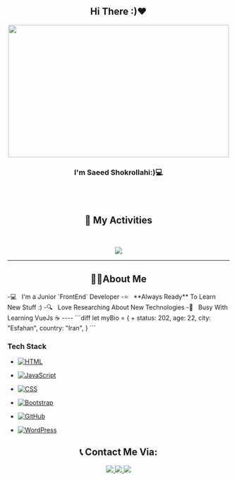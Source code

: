 <h2 align="center"> Hi There :)❤</h2>

<p align="center">
<img width="500px" height="300px" src="https://user-images.githubusercontent.com/74038190/212749447-bfb7e725-6987-49d9-ae85-2015e3e7cc41.gif" />
</p>
<h3 align="center"> I'm Saeed Shokrollahi:)💻</h3> 

<br/><br/>
<h2 align="center">📜 My Activities </h2>
<br/>

<p align="center">
  <img src="https://github-readme-stats.vercel.app/api?username=saeed-devee&show_icons=true&theme=radical">
</p>

----

<h2 align="center">👨‍💻About Me</h2>
-💻 &nbsp; I'm a Junior `FrontEnd` Developer
-⭐ &nbsp; **Always Ready** To Learn New Stuff :)
-🔍 &nbsp; Love Researching About New Technologies
-🌠 &nbsp; Busy With Learning VueJs ☕
----
```diff
let myBio = {
+  status: 202,
  age: 22,
  city: "Esfahan",
  country: "Iran",
}
```
<br/>
<h3>Tech Stack</h2>

<p align="center">
  
 - [![HTML](https://img.shields.io/badge/HTML-%23E34F26.svg?logo=html5&logoColor=white)](#)
  
 - [![JavaScript](https://img.shields.io/badge/JavaScript-F7DF1E?logo=javascript&logoColor=000)](#)
 
 - [![CSS](https://img.shields.io/badge/CSS-1572B6?logo=css3&logoColor=fff)](#)
 
 - [![Bootstrap](https://img.shields.io/badge/Bootstrap-7952B3?logo=bootstrap&logoColor=fff)](#)
 
 - [![GitHub](https://img.shields.io/badge/GitHub-%23121011.svg?logo=github&logoColor=white)](#)

 - [![WordPress](https://img.shields.io/badge/WordPress-%2321759B.svg?logo=wordpress&logoColor=white)](#)
 
</p>

<h2 align="center">📞 Contact Me Via: </h2>
<p align="center">
  <a href="http://instagram.com/sa33d._.sh/">
   <img src="https://img.shields.io/badge/Instagram-sa33d._.sh-red?logo=instagram">
  </a>
  <a href="http://t.me/sa33dSh/">
   <img src="https://img.shields.io/badge/Telegram-sa33dSh-blue?logo=telegram">
  </a>
   <a href="https://github.com/saeed-devee">
   <img src="https://img.shields.io/badge/Github-saeed_devee-white?logo=github">
  </a>
</p>
 
